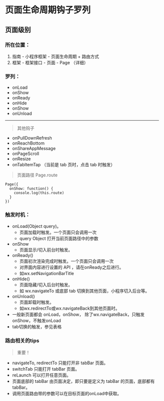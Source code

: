 # 页面生命周期钩子罗列

## 页面级别

### 所在位置： 
1. 指南 - 小程序框架 - 页面生命周期 + 路由方式
2. 框架 - 框架接口 - 页面 - Page （详细）
### 罗列：
- onLoad
- onShow
- onReady
- onHide
- onShow
- onUnload
----
> 其他钩子
- onPullDownRefresh
- onReachBottom
- onShareAppMessage
- onPageScroll
- onResize
- onTabItemTap （当前是 tab 页时，点击 tab 时触发）
> 页面路径 Page.route
```
Page({
  onShow: function() {
    console.log(this.route)
  }
})
```
> 

### 触发时机： 
- onLoad(Object query)。
  - 页面加载时触发。一个页面只会调用一次
  - query	Object	打开当前页面路径中的参数
- onShow
  - 页面显示/切入前台时触发。
- onReady() 
  - 页面初次渲染完成时触发。一个页面只会调用一次
  - 对界面内容进行设置的 API ，请在onReady之后进行。
  - 如wx.setNavigationBarTitle
- onHide()
  - 页面隐藏/切入后台时触发。 
  - 如 wx.navigateTo 或底部 tab 切换到其他页面，小程序切入后台等。
- onUnload()
  - 页面卸载时触发。
  - 如wx.redirectTo或wx.navigateBack到其他页面时。
- 一般新页面都会 onLoad，onShow， 除了wx.navigateBack，只触发onShow，不触发onLoad
- tab切换的触发，参见表格

### 路由相关的tips 
> 重要！
- navigateTo, redirectTo 只能打开非 tabBar 页面。
- switchTab 只能打开 tabBar 页面。
- reLaunch 可以打开任意页面。
- 页面底部的 tabBar 由页面决定，即只要是定义为 tabBar 的页面，底部都有 tabBar。
- 调用页面路由带的参数可以在目标页面的onLoad中获取。

